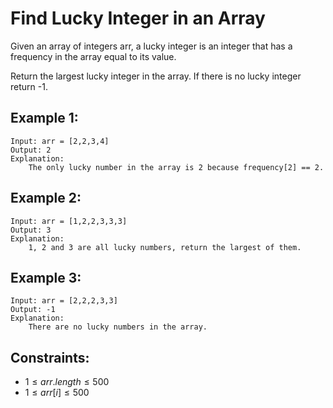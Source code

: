 # Find Lucky Integer in an Array

Given an array of integers arr, a lucky integer is an integer that has a  
frequency in the array equal to its value.

Return the largest lucky integer in the array. If there is no lucky integer  
return -1.

 

## Example 1:

    Input: arr = [2,2,3,4]
    Output: 2
    Explanation: 
        The only lucky number in the array is 2 because frequency[2] == 2.

## Example 2:

    Input: arr = [1,2,2,3,3,3]
    Output: 3
    Explanation: 
        1, 2 and 3 are all lucky numbers, return the largest of them.

## Example 3:

    Input: arr = [2,2,2,3,3]
    Output: -1
    Explanation: 
        There are no lucky numbers in the array.

 

## Constraints:

* $1 \le arr.length \le 500$
* $1 \le arr[i] \le 500$

